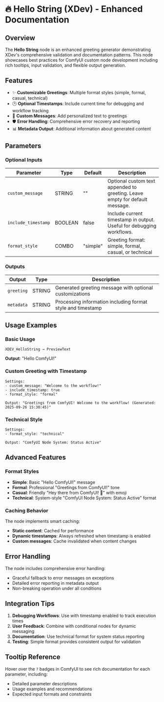 # 🔥 Hello String (XDev) - Enhanced Documentation

## Overview

The **Hello String** node is an enhanced greeting generator demonstrating XDev's comprehensive validation and documentation patterns. This node showcases best practices for ComfyUI custom node development including rich tooltips, input validation, and flexible output generation.

## Features

- ✨ **Customizable Greetings**: Multiple format styles (simple, formal, casual, technical)
- 🕒 **Optional Timestamps**: Include current time for debugging and workflow tracking
- 📝 **Custom Messages**: Add personalized text to greetings
- 🛡️ **Error Handling**: Comprehensive error recovery and reporting
- 📊 **Metadata Output**: Additional information about generated content

## Parameters

### Optional Inputs

| Parameter | Type | Default | Description |
|-----------|------|---------|-------------|
| `custom_message` | STRING | "" | Optional custom text appended to greeting. Leave empty for default message. |
| `include_timestamp` | BOOLEAN | false | Include current timestamp in output. Useful for debugging workflows. |
| `format_style` | COMBO | "simple" | Greeting format: simple, formal, casual, or technical |

### Outputs

| Output | Type | Description |
|--------|------|-------------|
| `greeting` | STRING | Generated greeting message with optional customizations |
| `metadata` | STRING | Processing information including format style and timestamp |

## Usage Examples

### Basic Usage
```
XDEV_HelloString → PreviewText
```
**Output**: "Hello ComfyUI!"

### Custom Greeting with Timestamp
```
Settings:
- custom_message: "Welcome to the workflow!"
- include_timestamp: true
- format_style: "formal"

Output: "Greetings from ComfyUI! Welcome to the workflow! (Generated: 2025-09-26 15:30:45)"
```

### Technical Style
```
Settings:
- format_style: "technical"

Output: "ComfyUI Node System: Status Active"
```

## Advanced Features

### Format Styles

- **Simple**: Basic "Hello ComfyUI!" message
- **Formal**: Professional "Greetings from ComfyUI!" tone
- **Casual**: Friendly "Hey there from ComfyUI! 👋" with emoji
- **Technical**: System-style "ComfyUI Node System: Status Active" format

### Caching Behavior

The node implements smart caching:
- **Static content**: Cached for performance
- **Dynamic timestamps**: Always refreshed when timestamp is enabled
- **Custom messages**: Cache invalidated when content changes

## Error Handling

The node includes comprehensive error handling:
- Graceful fallback to error messages on exceptions
- Detailed error reporting in metadata output
- Non-breaking operation under all conditions

## Integration Tips

1. **Debugging Workflows**: Use with timestamp enabled to track execution times
2. **User Feedback**: Combine with conditional nodes for dynamic messaging
3. **Documentation**: Use technical format for system status reporting
4. **Testing**: Simple format provides consistent output for validation

## Tooltip Reference

Hover over the `?` badges in ComfyUI to see rich documentation for each parameter, including:
- Detailed parameter descriptions
- Usage examples and recommendations
- Expected input formats and constraints

